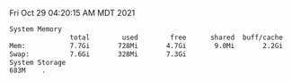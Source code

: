 Fri Oct 29 04:20:15 AM MDT 2021
```bash
System Memory
               total        used        free      shared  buff/cache   available
Mem:           7.7Gi       728Mi       4.7Gi       9.0Mi       2.2Gi       6.6Gi
Swap:          7.6Gi       328Mi       7.3Gi
System Storage
683M	.
```
```bash
